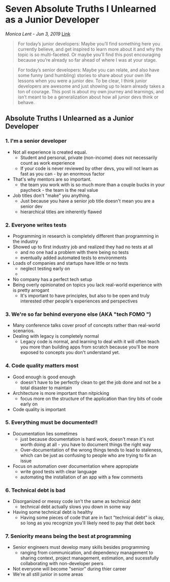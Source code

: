 # Seven Absolute Truths I Unlearned as a Junior Developer
_Monica Lent - Jun 3, 2019_
[Link](https://monicalent.com/blog/2019/06/03/absolute-truths-unlearned-as-junior-developer/)


>For today’s junior developers: Maybe you’ll find something here you currently believe, and get inspired to learn more about it and why the topic is so multi-faceted. Or maybe you’ll find this post encouraging because you’re already so far ahead of where I was at your stage.

>For today’s senior developers: Maybe you can relate, and also have some funny (and humbling) stories to share about your own life lessons when you were a junior dev.
>To be clear, I think junior developers are awesome and just showing up to learn already takes a ton of courage. This post is about my own journey and learnings, and isn’t meant to be a generalization about how all junior devs think or behave.

## Absolute Truths I Unlearned as a Junior Developer
### 1. I'm a senior developer
- Not all experience is created equal.
  - Student and personal, private (non-income) does not necessarily count as work experience
  - If your code is never reviewed by other devs, you will not learn as fast as you can - by an enormous factor
- That's why mentors are so important.
  - the team you work with is so much more than a couple bucks in your paycheck - the team is the real value
- Job titles don't "make" you anything.
  - Just because you have a senior job title doesn't mean you are a senior dev
  - hierarchical titles are inherently flawed
  
### 2. Everyone writes tests
- Programming in research is completely different than programming in the industry
- Showed up to first industry job and realized they had no tests at all
  - and no one had a problem with there being no tests
  - eventually added automated tests to environments
- Loads of companies and startups have little or no tests
  - neglect testing early on
  - 
- No company has a perfect tech setup
- Being overly opinionated on topics you lack real-world experience with is pretty arrogant
  - It's important to have principles, but also to be open and truly interested other people's experiences and perspectives
  
  
### 3. We're so far behind everyone else (AKA "tech FOMO <fear of missing out>")
- Many conference talks cover proof of concepts rather than real-world scenarios.
- Dealing with legacy is completely normal
  - Legacy code is normal, and learning to deal with it will often teach you more than building apps from scratch because you'll be more exposed to concepts you don't understand yet.
  
  
### 4. Code quality matters most
- Good enough is good enough
  - doesn't have to be perfectly clean to get the job done and not be a total disaster to maintain
- Architecture is more important than nitpicking
  - focus more on the structure of the application than tiny bits of code early on
- Code quality is important


### 5. Everything must be documented!!
- Documentation lies sometimes
  - just because documentation is hard work, doesn't mean it's not worth doing at all - you have to document things the right way 
  - Over-documentation of the wrong things tends to lead to staleness, which can be just as confusing to people who are trying to fix an issue
- Focus on automation over documentation where appropiate
  - write good tests with clear language
  - automating the installation of an app with a few comments
  
### 6. Technical debt is bad
- Disorganized or messy code isn't the same as technical debt
  - technical debt actually slows you down in some way
- Having some technical debt is healthy
  - Having some pieces of code that are in fact "technical debt" is okay, so long as you recognize you'll likely need to pay that debt back

### 7. Seniority means being the best at programming
- Senior engineers must develop many skills besides programming
  - ranging from communication, and dependency management to sharing context, project management, estimation, and sucessfully collaborating with non-developer peers
- Not everyone will become "senior" during thier career
- We're all still junior in some areas



